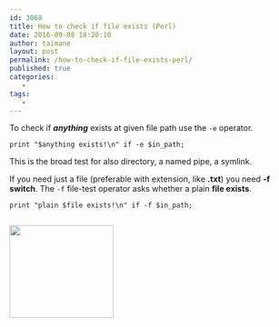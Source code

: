 ```yaml
---
id: 3068
title: How to check if file exists (Perl)
date: 2016-09-08 18:20:10
author: taimane
layout: post
permalink: /how-to-check-if-file-exists-perl/
published: true
categories:
   -
tags:
   -
---
```

To check if <strong><em>anything</em></strong> exists at given file path use the <code>-e</code> operator.
<pre class="lang-perl prettyprint prettyprinted"><code><span class="kwd">print</span> <span class="str">"$anything exists!\n"</span> <span class="kwd">if</span> <span class="pun">-</span><span class="pln">e $in_path</span><span class="pun">;</span></code></pre>
This is the broad test for also directory, a named pipe, a symlink.

If you need just a file (preferable with extension, like <strong>.txt</strong>) you need <strong>-f switch</strong>. The <code>-f</code> file-test operator asks whether a plain <strong>file exists</strong>.
<pre class="lang-perl prettyprint prettyprinted"><code><span class="kwd">print</span> <span class="str">"plain $file exists!\n"</span> <span class="kwd">if</span> <span class="pun">-f</span><span class="pln"> $in_path</span><span class="pun">;
</span></code></pre>
<a href="https://programming-review.com/wp-content/uploads/2016/09/perl-file.png"><img class="size-full wp-image-3069" src="https://programming-review.com/wp-content/uploads/2016/09/perl-file.png" alt="" width="183" height="163" /></a>  

